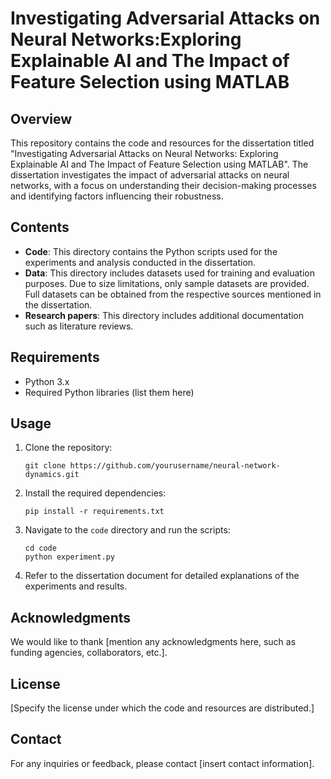 
# Investigating Adversarial Attacks on Neural Networks:Exploring Explainable AI and The Impact of Feature Selection using MATLAB

## Overview
This repository contains the code and resources for the dissertation titled "Investigating Adversarial Attacks on Neural Networks:
Exploring Explainable AI and The Impact of Feature Selection using MATLAB". The dissertation investigates the impact of adversarial attacks on neural networks, with a focus on understanding their decision-making processes and identifying factors influencing their robustness.

## Contents
- **Code**: This directory contains the Python scripts used for the experiments and analysis conducted in the dissertation.
- **Data**: This directory includes datasets used for training and evaluation purposes. Due to size limitations, only sample datasets are provided. Full datasets can be obtained from the respective sources mentioned in the dissertation.
- **Research papers**: This directory includes additional documentation such as literature reviews.

## Requirements
- Python 3.x
- Required Python libraries (list them here)

## Usage
1. Clone the repository:
   ```
   git clone https://github.com/yourusername/neural-network-dynamics.git
   ```
2. Install the required dependencies:
   ```
   pip install -r requirements.txt
   ```
3. Navigate to the `code` directory and run the scripts:
   ```
   cd code
   python experiment.py
   ```
4. Refer to the dissertation document for detailed explanations of the experiments and results.

## Acknowledgments
We would like to thank [mention any acknowledgments here, such as funding agencies, collaborators, etc.].

## License
[Specify the license under which the code and resources are distributed.]

## Contact
For any inquiries or feedback, please contact [insert contact information].

